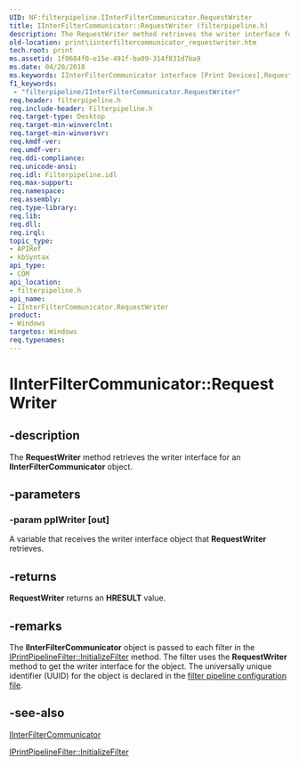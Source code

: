 ```yaml
---
UID: NF:filterpipeline.IInterFilterCommunicator.RequestWriter
title: IInterFilterCommunicator::RequestWriter (filterpipeline.h)
description: The RequestWriter method retrieves the writer interface for an IInterFilterCommunicator object.
old-location: print\iinterfiltercommunicator_requestwriter.htm
tech.root: print
ms.assetid: 1f0684f0-e15e-491f-ba09-314f831d7ba9
ms.date: 04/20/2018
ms.keywords: IInterFilterCommunicator interface [Print Devices],RequestWriter method, IInterFilterCommunicator.RequestWriter, IInterFilterCommunicator::RequestWriter, RequestWriter, RequestWriter method [Print Devices], RequestWriter method [Print Devices],IInterFilterCommunicator interface, filterpipeline/IInterFilterCommunicator::RequestWriter, filterpipeline_b2f3eac2-d759-45b4-818b-4d828c5aeedc.xml, print.iinterfiltercommunicator_requestwriter
f1_keywords:
 - "filterpipeline/IInterFilterCommunicator.RequestWriter"
req.header: filterpipeline.h
req.include-header: Filterpipeline.h
req.target-type: Desktop
req.target-min-winverclnt: 
req.target-min-winversvr: 
req.kmdf-ver: 
req.umdf-ver: 
req.ddi-compliance: 
req.unicode-ansi: 
req.idl: Filterpipeline.idl
req.max-support: 
req.namespace: 
req.assembly: 
req.type-library: 
req.lib: 
req.dll: 
req.irql: 
topic_type:
- APIRef
- kbSyntax
api_type:
- COM
api_location:
- filterpipeline.h
api_name:
- IInterFilterCommunicator.RequestWriter
product:
- Windows
targetos: Windows
req.typenames: 
---
```


# IInterFilterCommunicator::RequestWriter


## -description


The <b>RequestWriter</b> method retrieves the writer interface for an <b>IInterFilterCommunicator</b> object.


## -parameters




### -param ppIWriter [out]

A variable that receives the writer interface object that <b>RequestWriter</b> retrieves.


## -returns



<b>RequestWriter</b> returns an <b>HRESULT</b> value.




## -remarks



The <b>IInterFilterCommunicator</b> object is passed to each filter in the <a href="https://docs.microsoft.com/windows-hardware/drivers/ddi/filterpipeline/nf-filterpipeline-iprintpipelinefilter-initializefilter">IPrintPipelineFilter::InitializeFilter</a> method. The filter uses the <b>RequestWriter</b> method to get the writer interface for the object. The universally unique identifier (UUID) for the object is declared in the <a href="https://docs.microsoft.com/windows-hardware/drivers/print/filter-pipeline-configuration-file">filter pipeline configuration file</a>.




## -see-also




<a href="https://docs.microsoft.com/windows-hardware/drivers/ddi/filterpipeline/nn-filterpipeline-iinterfiltercommunicator">IInterFilterCommunicator</a>



<a href="https://docs.microsoft.com/windows-hardware/drivers/ddi/filterpipeline/nf-filterpipeline-iprintpipelinefilter-initializefilter">IPrintPipelineFilter::InitializeFilter</a>
 

 

